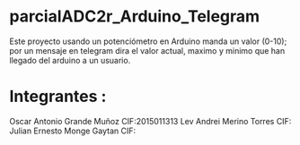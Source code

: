 # parcialADC2r_Arduino_Telegram
Este proyecto usando un potenciómetro en Arduino manda un valor (0-10); por un mensaje en telegram dira el valor actual, maximo y minimo que han llegado del arduino a un usuario.

# Integrantes :

Oscar Antonio Grande Muñoz  CIF:2015011313
Lev Andrei Merino Torres    CIF:
Julian Ernesto Monge Gaytan CIF:
